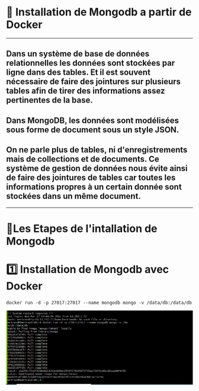 # :rainbow: Installation de Mongodb a partir de Docker 
------
## Dans un système de base de données relationnelles les données sont stockées par ligne dans des tables. Et il est souvent nécessaire de faire des jointures sur plusieurs tables afin de tirer des informations assez pertinentes de la base.
## Dans MongoDB, les données sont modélisées sous forme de document sous un style JSON.
## On ne parle plus de tables, ni d'enregistrements mais de collections et de documents. Ce système de gestion de données nous évite ainsi de faire des jointures de tables car toutes les informations propres à un certain donnée sont stockées dans un même document.
------
 # :rainbow:Les Etapes de l'intallation de Mongodb
# :one: Installation de Mongodb avec Docker 
```
docker run -d -p 27017:27017 --name mongodb mongo -v /data/db:/data/db
```
![image](pp1.PNG)
